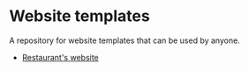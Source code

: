 # Website templates

A repository for website templates that can be used by anyone.
* [Restaurant's website](https://akshit13.github.io/website-templates/restraurant/)
